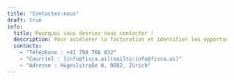 ```yaml
---
title: "Contactez-nous"
draft: true
info:
  title: Pourquoi vous devriez nous contacter !
  description: Pour accélérer la facturation et identifier les opportunités de revenus manquées.
  contacts:
    - "Téléphone : +41 798 766 832"
    - "Courriel : [info@fisca.ai](mailto:info@fisca.ai)"
    - "Adresse : Hügeslstraße 8, 8002, Zürich"
---
```

